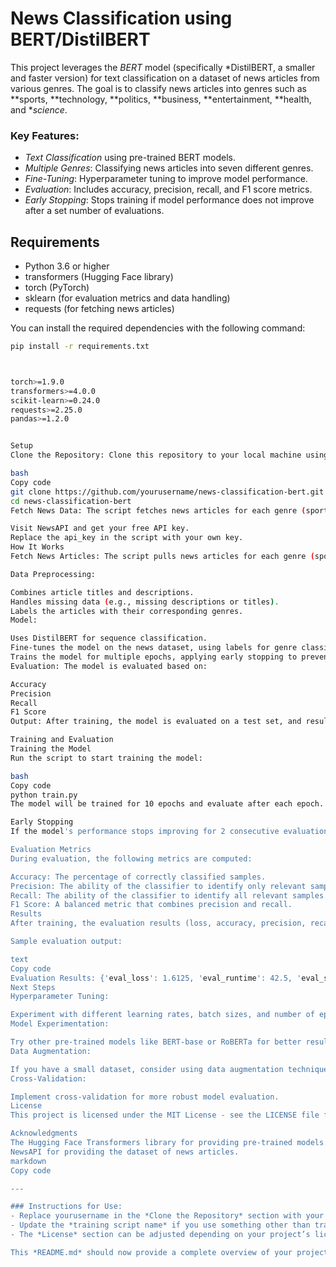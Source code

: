 # News Classification using BERT/DistilBERT

This project leverages the *BERT* model (specifically *DistilBERT, a smaller and faster version) for text classification on a dataset of news articles from various genres. The goal is to classify news articles into genres such as **sports, **technology, **politics, **business, **entertainment, **health, and **science*.

### Key Features:
- *Text Classification* using pre-trained BERT models.
- *Multiple Genres*: Classifying news articles into seven different genres.
- *Fine-Tuning*: Hyperparameter tuning to improve model performance.
- *Evaluation*: Includes accuracy, precision, recall, and F1 score metrics.
- *Early Stopping*: Stops training if model performance does not improve after a set number of evaluations.

## Requirements

- Python 3.6 or higher
- transformers (Hugging Face library)
- torch (PyTorch)
- sklearn (for evaluation metrics and data handling)
- requests (for fetching news articles)

You can install the required dependencies with the following command:

```bash
pip install -r requirements.txt



torch>=1.9.0
transformers>=4.0.0
scikit-learn>=0.24.0
requests>=2.25.0
pandas>=1.2.0


Setup
Clone the Repository: Clone this repository to your local machine using the following command:

bash
Copy code
git clone https://github.com/yourusername/news-classification-bert.git
cd news-classification-bert
Fetch News Data: The script fetches news articles for each genre (sports, technology, politics, etc.) from the NewsAPI. You will need an API key to fetch articles:

Visit NewsAPI and get your free API key.
Replace the api_key in the script with your own key.
How It Works
Fetch News Articles: The script pulls news articles for each genre (sports, technology, politics, etc.) from the NewsAPI.

Data Preprocessing:

Combines article titles and descriptions.
Handles missing data (e.g., missing descriptions or titles).
Labels the articles with their corresponding genres.
Model:

Uses DistilBERT for sequence classification.
Fine-tunes the model on the news dataset, using labels for genre classification.
Trains the model for multiple epochs, applying early stopping to prevent overfitting.
Evaluation: The model is evaluated based on:

Accuracy
Precision
Recall
F1 Score
Output: After training, the model is evaluated on a test set, and results (metrics) are printed to the console.

Training and Evaluation
Training the Model
Run the script to start training the model:

bash
Copy code
python train.py
The model will be trained for 10 epochs and evaluate after each epoch. It will save the best model during training based on validation performance.

Early Stopping
If the model's performance stops improving for 2 consecutive evaluations, the training process will stop early to save resources and avoid overfitting.

Evaluation Metrics
During evaluation, the following metrics are computed:

Accuracy: The percentage of correctly classified samples.
Precision: The ability of the classifier to identify only relevant samples.
Recall: The ability of the classifier to identify all relevant samples.
F1 Score: A balanced metric that combines precision and recall.
Results
After training, the evaluation results (loss, accuracy, precision, recall, and F1 score) are printed in the console. These metrics help assess how well the model is performing on the test dataset.

Sample evaluation output:

text
Copy code
Evaluation Results: {'eval_loss': 1.6125, 'eval_runtime': 42.5, 'eval_samples_per_second': 3.29, 'eval_steps_per_second': 0.21, 'epoch': 5.0}
Next Steps
Hyperparameter Tuning:

Experiment with different learning rates, batch sizes, and number of epochs to improve model performance.
Model Experimentation:

Try other pre-trained models like BERT-base or RoBERTa for better results.
Data Augmentation:

If you have a small dataset, consider using data augmentation techniques such as paraphrasing to generate more training examples.
Cross-Validation:

Implement cross-validation for more robust model evaluation.
License
This project is licensed under the MIT License - see the LICENSE file for details.

Acknowledgments
The Hugging Face Transformers library for providing pre-trained models.
NewsAPI for providing the dataset of news articles.
markdown
Copy code

---

### Instructions for Use:
- Replace yourusername in the *Clone the Repository* section with your actual GitHub username.
- Update the *training script name* if you use something other than train.py.
- The *License* section can be adjusted depending on your project’s license, if applicable.

This *README.md* should now provide a complete overview of your project for others visiting your GitHub page!
